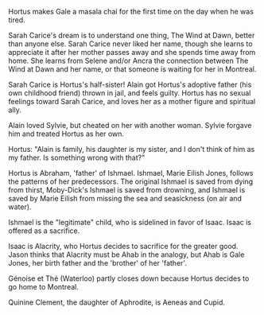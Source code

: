 Hortus makes Gale a masala chai for the first time on the day when he was tired.  
  
Sarah Carice's dream is to understand one thing, The Wind at Dawn, better than anyone else. Sarah Carice never liked her name, though she learns to appreciate it after her mother passes away and she spends time away from home. She learns from Selene and/or Ancra the connection between The Wind at Dawn and her name, or that someone is waiting for her in Montreal.  
  
Sarah Carice is Hortus's half-sister! Alain got Hortus's adoptive father (his own childhood friend) thrown in jail, and feels guilty. Hortus has no sexual feelings toward Sarah Carice, and loves her as a mother figure and spiritual ally.  
  
Alain loved Sylvie, but cheated on her with another woman. Sylvie forgave him and treated Hortus as her own.  
  
Hortus: "Alain is family, his daughter is my sister, and I don't think of him as my father. Is something wrong with that?"  
  
Hortus is Abraham, 'father' of Ishmael. Ishmael, Marie Eilish Jones, follows the patterns of her predecessors. The original Ishmael is saved from dying from thirst, Moby-Dick's Ishmael is saved from drowning, and Ishmael is saved by Marie Eilish from missing the sea and seasickness (on air and water).  
  
Ishmael is the "legitimate" child, who is sidelined in favor of Isaac. Isaac is offered as a sacrifice.  
  
Isaac is Alacrity, who Hortus decides to sacrifice for the greater good. Jason thinks that Alacrity must be Ahab in the analogy, but Ahab is Gale Jones, her birth father and the 'brother' of her 'father'.  
  
Génoise et Thé (Waterloo) partly closes down because Hortus decides to go home to Montreal.  
  
Quinine Clement, the daughter of Aphrodite, is Aeneas and Cupid.